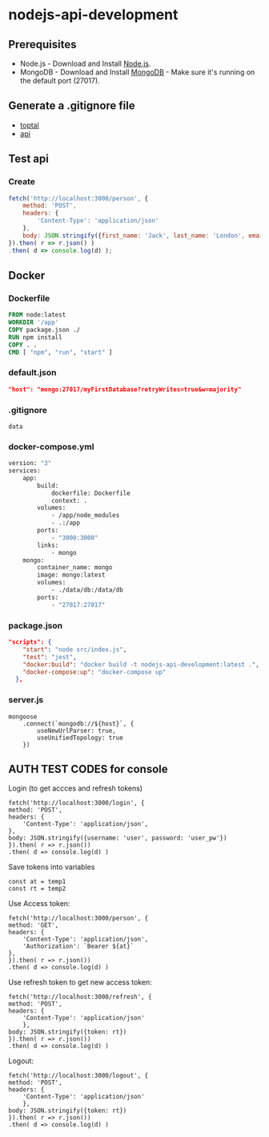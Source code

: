 # nodejs-api-development

## Prerequisites
* Node.js - Download and Install [Node.js](http://www.nodejs.org/download/).
* MongoDB - Download and Install [MongoDB](http://www.mongodb.org/downloads) - Make sure it's running on the default port (27017).

## Generate a .gitignore file
- [toptal](https://www.toptal.com/developers/gitignore)
- [api](https://www.toptal.com/developers/gitignore/api/visualstudiocode,node)

## Test api
### Create
```javascript
fetch('http://localhost:3000/person', {
    method: 'POST',
    headers: {
        'Content-Type': 'application/json'
    },
    body: JSON.stringify({first_name: 'Jack', last_name: 'London', email: 'jl@gmail.com'})
}).then( r => r.json() )
.then( d => console.log(d) );
```

## Docker
### Dockerfile
```dockerfile
FROM node:latest
WORKDIR '/app'
COPY package.json ./
RUN npm install
COPY . .
CMD [ "npm", "run", "start" ]
```

### default.json
```json
"host": "mongo:27017/myFirstDatabase?retryWrites=true&w=majority"
```

### .gitignore
```
data
```

### docker-compose.yml
```dockerfile
version: "3"
services: 
    app:
        build: 
            dockerfile: Dockerfile
            context: .
        volumes: 
            - /app/node_modules
            - .:/app
        ports: 
            - "3000:3000"
        links: 
            - mongo
    mongo:
        container_name: mongo
        image: mongo:latest
        volumes: 
            - ./data/db:/data/db
        ports: 
            - "27017:27017"
```

### package.json
```json
"scripts": {
    "start": "node src/index.js",
    "test": "jest",
    "docker:build": "docker build -t nodejs-api-development:latest .",
    "docker-compose:up": "docker-compose up"
  },
```

### server.js
```nodejs
mongoose
    .connect(`mongodb://${host}`, {
        useNewUrlParser: true,
        useUnifiedTopology: true
    })
```

## AUTH TEST CODES for console

Login (to get accces and refresh tokens)
```
fetch('http://localhost:3000/login', {
method: 'POST',
headers: {
    'Content-Type': 'application/json',
},
body: JSON.stringify({username: 'user', password: 'user_pw'})
}).then( r => r.json())
.then( d => console.log(d) )
```

Save tokens into variables
```
const at = temp1
const rt = temp2
```
Use Access token: 
```
fetch('http://localhost:3000/person', {
method: 'GET',
headers: {
    'Content-Type': 'application/json',
    'Authorization': `Bearer ${at}`
},
}).then( r => r.json())
.then( d => console.log(d) )
```
Use refresh token to get new access token: 
```
fetch('http://localhost:3000/refresh', {
method: 'POST',
headers: {
    'Content-Type': 'application/json'
    },
body: JSON.stringify({token: rt})
}).then( r => r.json())
.then( d => console.log(d) )
```
Logout: 
```
fetch('http://localhost:3000/logout', {
method: 'POST',
headers: {
    'Content-Type': 'application/json'
    },
body: JSON.stringify({token: rt})
}).then( r => r.json())
.then( d => console.log(d) )
```